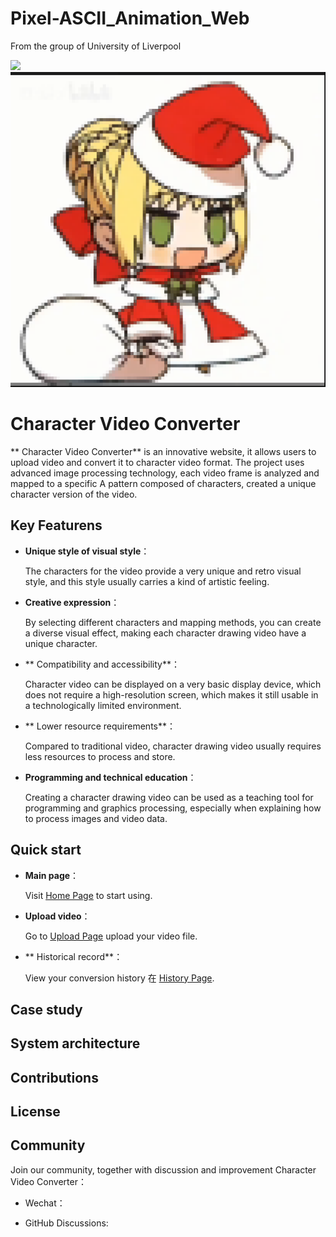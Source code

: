 # Pixel-ASCII_Animation_Web
From the group of University of Liverpool

<img src="https://github.com/ZhuangshengLi/Pixel-ASCII_Animation_Web/blob/ae4109f6ad0cda111423a315b9dacf1493c8525c/code/example/testpic.jpg" width=600px>

<img src="https://github.com/ZhuangshengLi/Pixel-ASCII_Animation_Web/blob/ae4109f6ad0cda111423a315b9dacf1493c8525c/code/example/00004.png" width=600px>

# Character Video Converter 

  

** Character Video Converter** is an innovative website, it allows users to upload video and convert it to character video format. The project uses advanced image processing technology, each video frame is analyzed and mapped to a specific A pattern composed of characters, created a unique character version of the video. 

  

   

  

## Key Featurens 

  

   

  

- **Unique style of visual style**： 

  

   The characters for the video provide a very unique and retro visual style, and this style usually carries a kind of artistic feeling. 

  

   

  

- **Creative expression**： 

  

   By selecting different characters and mapping methods, you can create a diverse visual effect, making each character drawing video have a unique character. 

  

   

  

- ** Compatibility and accessibility**： 

  

   Character video can be displayed on a very basic display device, which does not require a high-resolution screen, which makes it still usable in a technologically limited environment. 

  

   

  

- ** Lower resource requirements**： 

  

   Compared to traditional video, character drawing video usually requires less resources to process and store. 

  

   

  

- **Programming and technical education**： 

  

   Creating a character drawing video can be used as a teaching tool for programming and graphics processing, especially when explaining how to process images and video data. 

  

   

  

## Quick start 

  

   

  

- **Main page**： 

  

   Visit [Home Page](http://localhost:63342/untitled/src/utils/firstHomePage.html?_ijt=a1m9r08rgpridg6nrhd606mh28&_ij_reload=RELOAD_ON_SAVE) to start using. 

  

   

  

- **Upload video**： 

  

   Go to [Upload Page](http://localhost:63342/untitled/src/utils/Upload.html?_ijt=d13tvk6sd13git5bc64qh3vrr3&_ij_reload=RELOAD_ON_SAVE) upload your video file. 

  

   

  

- ** Historical record**： 

  

   View your conversion history 在 [History Page](http://localhost:63342/untitled/src/utils/HistoryPage.html?_ijt=qn3753s0v5gia9igmq2dg3bv78&_ij_reload=RELOAD_ON_SAVE). 

  

   

  

## Case study 

  

   

  

   

  

## System architecture 

  

   

  

   

  

## Contributions 

  

   

  

   

  

## License 

  

   

  

   

  

## Community  

   

  

Join our community, together with discussion and improvement Character Video Converter： 

  

   

  

- Wechat： 

  

- GitHub Discussions: 
